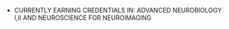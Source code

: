 
- CURRENTLY EARNING CREDENTIALS IN: ADVANCED NEUROBIOLOGY I,II AND NEUROSCIENCE FOR NEUROIMAGING
    


<!---
NEYDJAPETITH/NEYDJAPETITH is a ✨ special ✨ repository because its `README.md` (this file) appears on your GitHub profile.
You can click the Preview link to take a look at your changes.
--->
